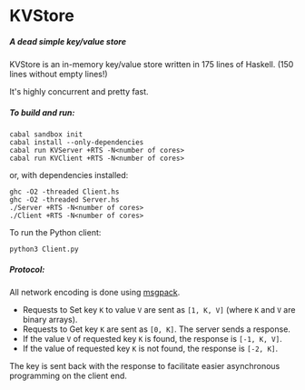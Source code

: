KVStore
=======

##### A dead simple key/value store

KVStore is an in-memory key/value store written in 175 lines of Haskell. (150 lines without empty lines!)

It's highly concurrent and pretty fast.

##### To build and run:

    cabal sandbox init
    cabal install --only-dependencies
    cabal run KVServer +RTS -N<number of cores>
    cabal run KVClient +RTS -N<number of cores>

or, with dependencies installed:

    ghc -O2 -threaded Client.hs
    ghc -O2 -threaded Server.hs
    ./Server +RTS -N<number of cores>
    ./Client +RTS -N<number of cores>

To run the Python client:

    python3 Client.py

##### Protocol:

All network encoding is done using [msgpack](http://msgpack.org).

- Requests to Set key `K` to value `V` are sent as `[1, K, V]` 
(where `K` and `V` are binary arrays). 
- Requests to Get key `K` are sent as `[0, K]`. The server sends a response.
- If the value `V` of requested key `K` is found, the response is `[-1, K, V]`.
- If the value of requested key `K` is not found, the response is `[-2, K]`.

The key is sent back with the response to facilitate easier asynchronous
programming on the client end.
